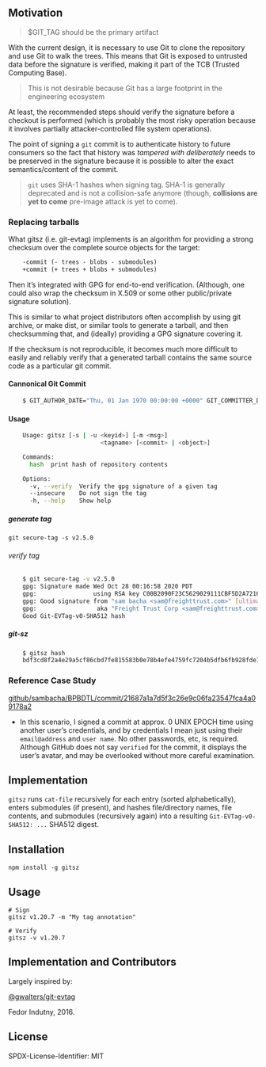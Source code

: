## Motivation

> \$GIT_TAG should be the primary artifact

With the current design, it is necessary to use Git to clone the
repository and use Git to walk the trees. This means that Git is exposed
to untrusted data before the signature is verified, making it part of
the TCB (Trusted Computing Base).

> This is not desirable because Git has a large footprint in the
> engineering ecosystem

At least, the recommended steps should verify the signature before a
checkout is performed (which is probably the most risky operation
because it involves partially attacker-controlled file system
operations).

The point of signing a `git` commit is to authenticate history to future
consumers so the fact that history was _tampered with deliberately_
needs to be preserved in the signature because it is possible to alter
the exact semantics/content of the commit.

> `git` uses SHA-1 hashes when signing tag. SHA-1 is generally
> deprecated and is not a collision-safe anymore (though, **collisions
> are yet to come** pre-image attack is yet to come).

### Replacing tarballs

What gitsz (i.e. git-evtag) implements is an algorithm for providing a
strong checksum over the complete source objects for the target:

```diff
    -commit (- trees - blobs - submodules)
    +commit (+ trees + blobs + submodules)
```

Then it’s integrated with GPG for end-to-end verification. (Although,
one could also wrap the checksum in X.509 or some other public/private
signature solution).

This is similar to what project distributors often accomplish by using
git archive, or make dist, or similar tools to generate a tarball, and
then checksumming that, and (ideally) providing a GPG signature covering
it.

If the checksum is not reproducible, it becomes much more difficult to
easily and reliably verify that a generated tarball contains the same
source code as a particular git commit.

#### Cannonical Git Commit

```bash
    $ GIT_AUTHOR_DATE="Thu, 01 Jan 1970 00:00:00 +0000" GIT_COMMITTER_DATE="Thu, 01 Jan 1970 00:00:00 +0000" git commit --allow-empty -m 'Initial commit'
```

#### Usage

```bash
    Usage: gitsz [-s | -u <keyid>] [-m <msg>]
                          <tagname> [<commit> | <object>]

    Commands:
      hash  print hash of repository contents

    Options:
      -v, --verify  Verify the gpg signature of a given tag                [boolean]
      --insecure    Do not sign the tag                                    [boolean]
      -h, --help    Show help                                              [boolean]
```

##### generate tag

`git secure-tag -s v2.5.0`

###### verify tag

```bash
    $ git secure-tag -v v2.5.0
    gpg: Signature made Wed Oct 28 00:16:58 2020 PDT
    gpg:                using RSA key C00B2090F23C5629029111CBF5D2A7216C51FB94
    gpg: Good signature from "sam bacha <sam@freighttrust.com>" [ultimate]
    gpg:                 aka "Freight Trust Corp <sam@freighttrust.com>" [ultimate]
    Good Git-EVTag-v0-SHA512 hash
```

##### git-sz

```bash
    $ gitsz hash
    bdf3cd8f2a4e29a5cf86cbd7fe815583b0e78b4efe4759fc7204b5dfb6fb928fde138f7fcfcae19e241b25d210b3c3147cb7b5327654ae3dd1ae02d4908e4671
```

### Reference Case Study

[github/sambacha/BPBDTL/commit/21687a1a7d5f3c26e9c06fa23547fca4a09178a2](https://github.com/sambacha/BPBDTL/commit/21687a1a7d5f3c26e9c06fa23547fca4a09178a2)

- In this scenario, I signed a commit at approx. 0 UNIX EPOCH time
  using another user’s credentials, and by credentials I mean just
  using their `email@address` and `user name`. No other passwords,
  etc, is required. Although GitHub does not say `verified` for the
  commit, it displays the user’s avatar, and may be overlooked without
  more careful examination.

## Implementation

`gitsz` runs `cat-file` recursively for each entry (sorted
alphabetically), enters submodules (if present), and hashes
file/directory names, file contents, and submodules (recursively again)
into a resulting `Git-EVTag-v0-SHA512: ...` SHA512 digest.

## Installation

    npm install -g gitsz

## Usage

    # Sign
    gitsz v1.20.7 -m "My tag annotation"

    # Verify
    gitsz -v v1.20.7

## Implementation and Contributors

Largely inspired by:

[@gwalters/git-evtag](https://github.com/cgwalters/git-evtag)

Fedor Indutny, 2016.

## License

SPDX-License-Identifier: MIT

